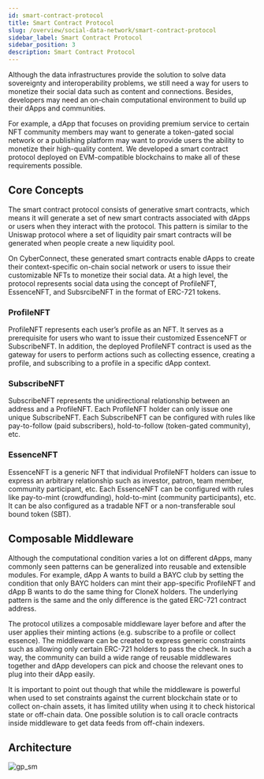 ```yaml
---
id: smart-contract-protocol
title: Smart Contract Protocol
slug: /overview/social-data-network/smart-contract-protocol
sidebar_label: Smart Contract Protocol
sidebar_position: 3
description: Smart Contract Protocol
---
```


Although the data infrastructures provide the solution to solve data sovereignty and interoperability problems, we still need a way for users to monetize their social data such as content and connections. Besides, developers may need an on-chain computational environment to build up their dApps and communities.

For example, a dApp that focuses on providing premium service to certain NFT community members may want to generate a token-gated social network or a publishing platform may want to provide users the ability to monetize their high-quality content. We developed a smart contract protocol deployed on EVM-compatible blockchains to make all of these requirements possible.

## Core Concepts

The smart contract protocol consists of generative smart contracts, which means it will generate a set of new smart contracts associated with dApps or users when they interact with the protocol. This pattern is similar to the Uniswap protocol where a set of liquidity pair smart contracts will be generated when people create a new liquidity pool.

On CyberConnect, these generated smart contracts enable dApps to create their context-specific on-chain social network or users to issue their customizable NFTs to monetize their social data. At a high level, the protocol represents social data using the concept of ProfileNFT, EssenceNFT, and SubsrcibeNFT in the format of ERC-721 tokens.

### ProfileNFT

ProfileNFT represents each user’s profile as an NFT. It serves as a prerequisite for users who want to issue their customized EssenceNFT or SubscribeNFT. In addition, the deployed ProfileNFT contract is used as the gateway for users to perform actions such as collecting essence, creating a profile, and subscribing to a profile in a specific dApp context.

### SubscribeNFT

SubscribeNFT represents the unidirectional relationship between an address and a ProfileNFT. Each ProfileNFT holder can only issue one unique SubscribeNFT. Each SubscribeNFT can be configured with rules like pay-to-follow (paid subscribers), hold-to-follow (token-gated community), etc.

### EssenceNFT

EssenceNFT is a generic NFT that individual ProfileNFT holders can issue to express an arbitrary relationship such as investor, patron, team member, community participant, etc. Each EssenceNFT can be configured with rules like pay-to-mint (crowdfunding), hold-to-mint (community participants), etc. It can be also configured as a tradable NFT or a non-transferable soul bound token (SBT).

## Composable Middleware

Although the computational condition varies a lot on different dApps, many commonly seen patterns can be generalized into reusable and extensible modules. For example, dApp A wants to build a BAYC club by setting the condition that only BAYC holders can mint their app-specific ProfileNFT and dApp B wants to do the same thing for CloneX holders. The underlying pattern is the same and the only difference is the gated ERC-721 contract address.

The protocol utilizes a composable middleware layer before and after the user applies their minting actions (e.g. subscribe to a profile or collect essence). The middleware can be created to express generic constraints such as allowing only certain ERC-721 holders to pass the check. In such a way, the community can build a wide range of reusable middlewares together and dApp developers can pick and choose the relevant ones to plug into their dApp easily.

It is important to point out though that while the middleware is powerful when used to set constraints against the current blockchain state or to collect on-chain assets, it has limited utility when using it to check historical state or off-chain data. One possible solution is to call oracle contracts inside middleware to get data feeds from off-chain indexers.

## Architecture

![gp_sm](/img/v2/gp_sm.png)

